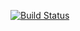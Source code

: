[![Build Status](https://travis-ci.org/Lionking93/wadror.png)](https://travis-ci.org/Lionking93/wadror)

